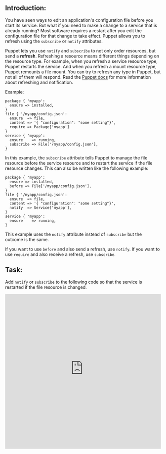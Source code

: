 ## Introduction:
You have seen ways to edit an application's configuration file before you start its service. But what if you need to make a change to a service that is already running? Most software requires a restart after you edit the configuration file for that change to take effect. Puppet allows you to refresh using the <code>subscribe</code> or <code>notify</code>&nbsp;attributes.

Puppet lets you use <code>notify</code> and <code>subscribe</code> to not only order resources, but send a **refresh**. Refreshing a resource means different things depending on the resource type. For example, when you refresh a service resource type, Puppet restarts the service. And when you refresh a mount resource type, Puppet remounts a file mount. You can try to refresh any type in Puppet, but not all of them will respond. Read the [Puppet docs](https://puppet.com/docs/puppet/5.3/lang_relationships.html#refreshing-and-notification "") for more information about refreshing and notification.

Example:

<div>
<pre><code class="language-none">package { 'myapp':
  ensure =&gt; installed,
}
file { '/myapp/config.json':
  ensure  =&gt; file,
  content =&gt; '{ "configuration": "some setting"}',
  require =&gt; Package['myapp']
}
service { 'myapp':
  ensure    =&gt; running,
  subscribe =&gt; File['/myapp/config.json'],
}</code></pre>
</div>
In this example, the <code>subscribe</code> attribute tells Puppet to manage the file resource before the service resource and to restart the service if the file resource changes. This can also be written like the following example:

<div>
<pre><code class="language-none">package { 'myapp':
  ensure =&gt; installed,
  before =&gt; File['/myapp/config.json'],
}
file { '/myapp/config.json':
  ensure  =&gt; file,
  content =&gt; '{ "configuration": "some setting"}',
  notify  =&gt; Service['myapp'],
}
service { 'myapp':
  ensure    =&gt; running,
}</code></pre>
</div>
This example uses the <code>notify</code> attribute instead of <code>subscribe</code> but the outcome is the same.

If you want to use <code>before</code> and also send a refresh, use <code>notify</code>. If you want to use <code>require</code> and also receive a refresh, use <code>subscribe</code>.

## Task:
Add <code>notify</code> or <code>subscribe</code> to the following code so that the service is restarted if the file resource is changed.

<iframe src="https://magicbox.classroom.puppet.com/pfs/file_service" width="100%" height="500px" frameborder="0" />
